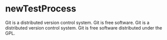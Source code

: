 # newTestProcess
Git is a distributed version control system.
Git is free software.
Git is a distributed version control system.
Git is free software distributed under the GPL.